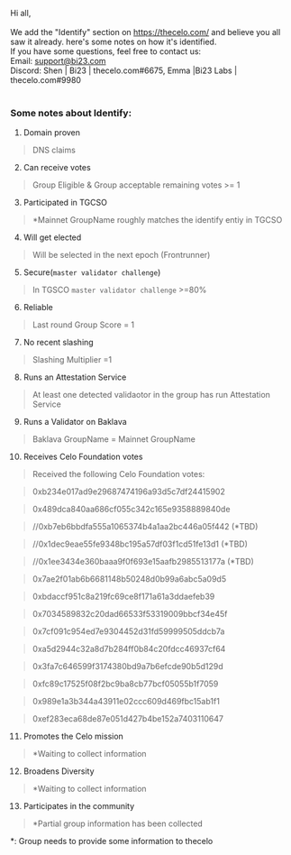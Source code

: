 Hi all,<br/>
<br/>
   We add the "Identify" section on https://thecelo.com/ and believe you all saw it already. here's some notes on how it's identified.
   <br/>
If you have some questions, feel free to contact us:<br/>
Email: support@bi23.com<br/>
Discord:
Shen | Bi23 | thecelo.com#6675, Emma |Bi23 Labs  | thecelo.com#9980<br/>
<br/>

### Some notes about Identify:

1. Domain proven
> DNS claims

2. Can receive votes
> Group Eligible & Group acceptable remaining votes >= 1

3. Participated in TGCSO
> *Mainnet GroupName roughly matches the identify entiy in TGCSO

4. Will get elected
> Will be selected in the next epoch (Frontrunner)

5. Secure(`master validator challenge`)
> In TGSCO `master validator challenge` >=80%

6. Reliable
> Last round Group Score = 1

7. No recent slashing
> Slashing Multiplier =1

8. Runs an Attestation Service
> At least one detected validaotor in the group has run Attestation Service

9. Runs a Validator on Baklava
> Baklava GroupName = Mainnet GroupName

10. Receives Celo Foundation votes
> Received the following Celo Foundation votes:

> 0xb234e017ad9e29687474196a93d5c7df24415902

> 0x489dca840aa686cf055c342c165e9358889840de

> //0xb7eb6bbdfa555a1065374b4a1aa2bc446a05f442 (*TBD)

> //0x1dec9eae55fe9348bc195a57df03f1cd51fe13d1 (*TBD)

> //0x1ee3434e360baaa9f0f693e15aafb2985513177a (*TBD)

> 0x7ae2f01ab6b6681148b50248d0b99a6abc5a09d5

> 0xbdaccf951c8a219fc69ce8f171a61a3ddaefeb39

> 0x7034589832c20dad66533f53319009bbcf34e45f

> 0x7cf091c954ed7e9304452d31fd59999505ddcb7a

> 0xa5d2944c32a8d7b284ff0b84c20fdcc46937cf64

> 0x3fa7c646599f3174380bd9a7b6efcde90b5d129d

> 0xfc89c17525f08f2bc9ba8cb77bcf05055b1f7059

> 0x989e1a3b344a43911e02ccc609d469fbc15ab1f1

> 0xef283eca68de87e051d427b4be152a7403110647
  
11. Promotes the Celo mission
> *Waiting to collect information

12. Broadens Diversity
> *Waiting to collect information

13. Participates in the community
> *Partial group information has been collected

*: Group needs to provide some information to thecelo
